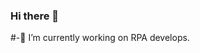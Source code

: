 ### Hi there 👋
#-🔭 I’m currently working on RPA develops.
<!--
**liramirez123/liramirez123** is a ✨ _special_ ✨ repository because its `README.md` (this file) appears on your GitHub profile.

Here are some ideas to get you started:


🌱 I’m currently learning Python
- 👯 I’m looking to collaborate on ...
- 🤔 I’m looking for help with ...
- 💬 Ask me about ...
- 📫 How to reach me: ...
- 😄 Pronouns: ...
- ⚡ Fun fact: ...
-->
